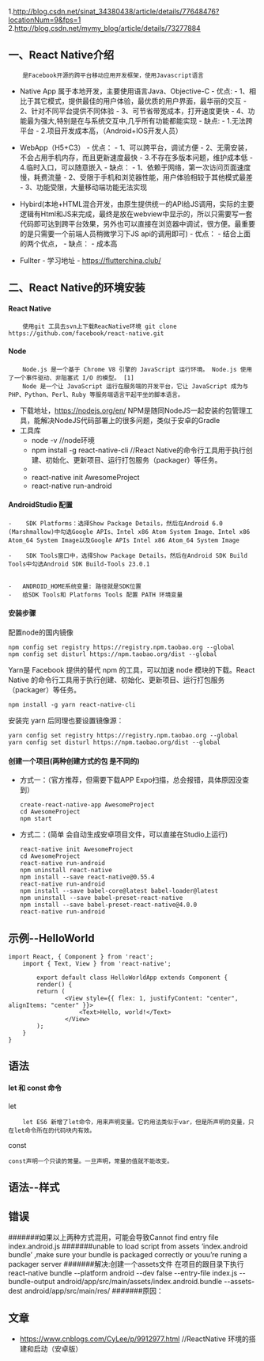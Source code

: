 1.http://blog.csdn.net/sinat_34380438/article/details/77648476?locationNum=9&fps=1
2.http://blog.csdn.net/mymy_blog/article/details/73277884

##	一、React Native介绍
		是Facebook开源的跨平台移动应用开发框架，使用Javascript语言

-	Native App 属于本地开发，主要使用语言Java、Objective-C
		-	优点:
			-	1、相比于其它模式，提供最佳的用户体验，最优质的用户界面，最华丽的交互
			-	2、针对不同平台提供不同体验
			-	3、可节省带宽成本，打开速度更快
			-	4、功能最为强大,特别是在与系统交互中,几乎所有功能都能实现
		-	缺点:
			-	1.无法跨平台
			-	2.项目开发成本高，（Android+IOS开发人员）
-	WebApp（H5+C3）
		-	优点：
			-	1、可以跨平台，调试方便
			-	2、无需安装，不会占用手机内存，而且更新速度最快
			-	3.不存在多版本问题，维护成本低
			-	4.临时入口，可以随意嵌入
		-	缺点：
			-	1、依赖于网络，第一次访问页面速度慢，耗费流量
			-	2、受限于手机和浏览器性能，用户体验相较于其他模式最差
			-	3、功能受限，大量移动端功能无法实现

-	Hybird(本地+HTML混合开发，由原生提供统一的API给JS调用，实际的主要逻辑有Html和JS来完成，最终是放在webview中显示的，所以只需要写一套代码即可达到跨平台效果，另外也可以直接在浏览器中调试，很方便。最重要的是只需要一个前端人员稍微学习下JS api的调用即可)
		-	优点：
			-	结合上面的两个优点，
		-	缺点：
			-	成本高
-	Fullter
		-	学习地址
			-	https://flutterchina.club/


##		二、React Native的环境安装
####	React Native

		使用git 工具去svn上下载ReacNative环境 git clone https://github.com/facebook/react-native.git

####	Node

		Node.js 是一个基于 Chrome V8 引擎的 JavaScript 运行环境。 Node.js 使用了一个事件驱动、非阻塞式 I/O 的模型。 [1]
		Node 是一个让 JavaScript 运行在服务端的开发平台，它让 JavaScript 成为与PHP、Python、Perl、Ruby 等服务端语言平起平坐的脚本语言。

-	下载地址，https://nodejs.org/en/   NPM是随同NodeJS一起安装的包管理工具，能解决NodeJS代码部署上的很多问题，类似于安卓的Gradle
-	工具库
	-	node -v		//node环境
	-	npm install -g react-native-cli //React Native的命令行工具用于执行创建、初始化、更新项目、运行打包服务（packager）等任务。
	-
	-	react-native init AwesomeProject
	-	react-native run-android
####	AndroidStudio 配置

	-	 SDK Platforms：选择Show Package Details，然后在Android 6.0 (Marshmallow)中勾选Google APIs、Intel x86 Atom System Image、Intel x86 Atom_64 System Image以及Google APIs Intel x86 Atom_64 System Image

	-	 SDK Tools窗口中，选择Show Package Details，然后在Android SDK Build Tools中勾选Android SDK Build-Tools 23.0.1


	-	ANDROID_HOME系统变量: 路径就是SDK位置
	-	给SDK Tools和 Platforms Tools 配置 PATH 环境变量

####	安装步骤
配置node的国内镜像

	npm config set registry https://registry.npm.taobao.org --global
	npm config set disturl https://npm.taobao.org/dist --global

Yarn是 Facebook 提供的替代 npm 的工具，可以加速 node 模块的下载。React Native 的命令行工具用于执行创建、初始化、更新项目、运行打包服务（packager）等任务。

	npm install -g yarn react-native-cli

安装完 yarn 后同理也要设置镜像源：

	yarn config set registry https://registry.npm.taobao.org --global
	yarn config set disturl https://npm.taobao.org/dist --global


####	创建一个项目(两种创建方式的包 是不同的)
-	方式一：（官方推荐，但需要下载APP Expo扫描，总会报错，具体原因没查到）

		create-react-native-app AwesomeProject
		cd AwesomeProject
		npm start

-	方式二：(简单 会自动生成安卓项目文件，可以直接在Studio上运行)

		react-native init AwesomeProject
		cd AwesomeProject
		react-native run-android
		npm uninstall react-native
		npm install --save react-native@0.55.4
		react-native run-android
		npm install --save babel-core@latest babel-loader@latest
		npm uninstall --save babel-preset-react-native
		npm install --save babel-preset-react-native@4.0.0
		react-native run-android


## 示例--HelloWorld
	import React, { Component } from 'react';
		import { Text, View } from 'react-native';

			export default class HelloWorldApp extends Component {
			render() {
			return (
					<View style={{ flex: 1, justifyContent: "center", alignItems: "center" }}>
						<Text>Hello, world!</Text>
					</View>
			);
		}
	}


## 语法
####	let 和 const 命令
let

		let ES6 新增了let命令，用来声明变量。它的用法类似于var，但是所声明的变量，只在let命令所在的代码块内有效。

const

	const声明一个只读的常量。一旦声明，常量的值就不能改变。
## 语法--样式



##	错误

#######如果以上两种方式混用，可能会导致Cannot find entry file index.android.js
#######unable to load script from assets ‘index.android bundle’ ,make sure your bundle is packaged correctly or youu’re runing a packager server
#######解决:创建一个assets文件 在项目的跟目录下执行  react-native bundle --platform android --dev false --entry-file index.js --bundle-output android/app/src/main/assets/index.android.bundle --assets-dest android/app/src/main/res/
#######原因：


##	文章
-	https://www.cnblogs.com/CyLee/p/9912977.html			//ReactNative 环境的搭建和启动（安卓版）
